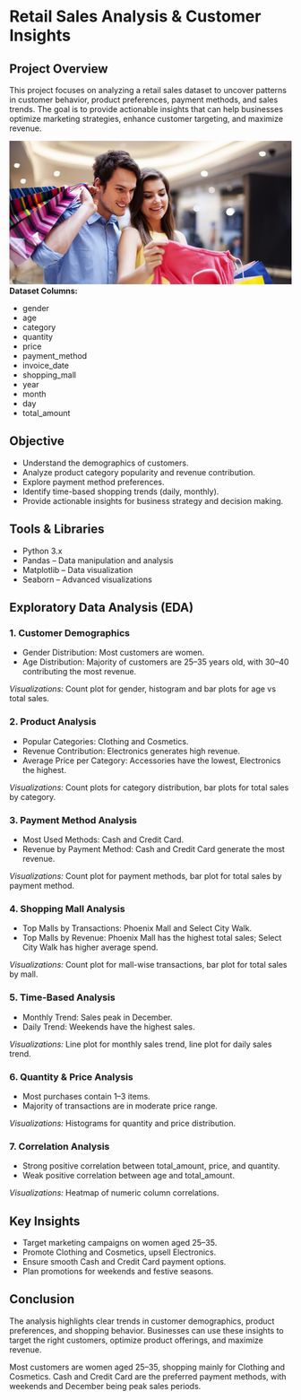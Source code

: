 # Retail Sales Analysis & Customer Insights

## Project Overview

This project focuses on analyzing a retail sales dataset to uncover patterns in customer behavior, product preferences, payment methods, and sales trends. The goal is to provide actionable insights that can help businesses optimize marketing strategies, enhance customer targeting, and maximize revenue.

![](https://github.com/sshankt/Customer-Shopping-Dataset-Analysis/blob/main/Man-and-woman-shopping-Shutterstock-984x500-1.webp)
**Dataset Columns:**

* gender
* age
* category
* quantity
* price
* payment_method
* invoice_date
* shopping_mall
* year
* month
* day
* total_amount

## Objective

* Understand the demographics of customers.
* Analyze product category popularity and revenue contribution.
* Explore payment method preferences.
* Identify time-based shopping trends (daily, monthly).
* Provide actionable insights for business strategy and decision making.

## Tools & Libraries

* Python 3.x
* Pandas – Data manipulation and analysis
* Matplotlib – Data visualization
* Seaborn – Advanced visualizations

## Exploratory Data Analysis (EDA)

### 1. Customer Demographics

* Gender Distribution: Most customers are women.
* Age Distribution: Majority of customers are 25–35 years old, with 30–40 contributing the most revenue.

*Visualizations:* Count plot for gender, histogram and bar plots for age vs total sales.

### 2. Product Analysis

* Popular Categories: Clothing and Cosmetics.
* Revenue Contribution: Electronics generates high revenue.
* Average Price per Category: Accessories have the lowest, Electronics the highest.

*Visualizations:* Count plots for category distribution, bar plots for total sales by category.

### 3. Payment Method Analysis

* Most Used Methods: Cash and Credit Card.
* Revenue by Payment Method: Cash and Credit Card generate the most revenue.

*Visualizations:* Count plot for payment methods, bar plot for total sales by payment method.

### 4. Shopping Mall Analysis

* Top Malls by Transactions: Phoenix Mall and Select City Walk.
* Top Malls by Revenue: Phoenix Mall has the highest total sales; Select City Walk has higher average spend.

*Visualizations:* Count plot for mall-wise transactions, bar plot for total sales by mall.

### 5. Time-Based Analysis

* Monthly Trend: Sales peak in December.
* Daily Trend: Weekends have the highest sales.

*Visualizations:* Line plot for monthly sales trend, line plot for daily sales trend.

### 6. Quantity & Price Analysis

* Most purchases contain 1–3 items.
* Majority of transactions are in moderate price range.

*Visualizations:* Histograms for quantity and price distribution.

### 7. Correlation Analysis

* Strong positive correlation between total_amount, price, and quantity.
* Weak positive correlation between age and total_amount.

*Visualizations:* Heatmap of numeric column correlations.

## Key Insights

* Target marketing campaigns on women aged 25–35.
* Promote Clothing and Cosmetics, upsell Electronics.
* Ensure smooth Cash and Credit Card payment options.
* Plan promotions for weekends and festive seasons.

## Conclusion

The analysis highlights clear trends in customer demographics, product preferences, and shopping behavior. Businesses can use these insights to target the right customers, optimize product offerings, and maximize revenue.

Most customers are women aged 25–35, shopping mainly for Clothing and Cosmetics. Cash and Credit Card are the preferred payment methods, with weekends and December being peak sales periods.
